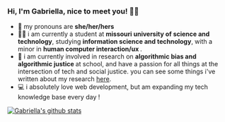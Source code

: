 ### Hi, I'm Gabriella, nice to meet you! 👋🏻

- 🤠 my pronouns are <b> she/her/hers </b> 
- 👩‍💻 i am currently a student at <b> missouri university of science and technology</b>, studying <b>information science and technology</b>, with a minor in <b>human computer interaction/ux </b>.
- 👾 i am currently involved in research on <b> algorithmic bias and algorithmic justice </b> at school, and have a passion for all things at the intersection of tech and social justice. you can see some things i've written about my research <a href = "https://medium.com/@ella.miesner">here</a>. 
- 💻 i absolutely love web development, but am expanding my tech knowledge base every day !


[![Gabriella's github stats](https://github-readme-stats.vercel.app/api?username=gmiesner)](https://github.com/gmiesner/github-readme-stats)
